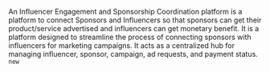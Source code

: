 An Influencer Engagement and Sponsorship Coordination platform is a platform to connect Sponsors and Influencers so that sponsors can get their product/service advertised and influencers can get monetary benefit.
It is a platform designed to streamline the process of connecting sponsors with influencers for marketing campaigns. It acts as a centralized hub for managing influencer, sponsor, campaign, ad requests, and payment status.
```new```
